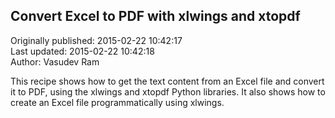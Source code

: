 ## Convert Excel to PDF with xlwings and xtopdf  
Originally published: 2015-02-22 10:42:17  
Last updated: 2015-02-22 10:42:18  
Author: Vasudev Ram  
  
This recipe shows how to get the text content from an Excel file and convert it to PDF, using the xlwings and xtopdf Python libraries. It also shows how to create an Excel file programmatically using xlwings.
